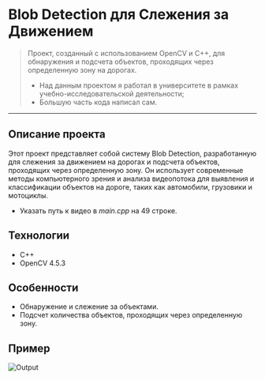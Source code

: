 # Blob Detection для Слежения за Движением 

> Проект, созданный с использованием OpenCV и C++, для обнаружения и подсчета объектов, проходящих через определенную зону на дорогах.
 >- Над данным проектом я работал в университете в рамках учебно-исследовательской деятельности;
 >- Большую часть кода написал сам.

---

## Описание проекта

Этот проект представляет собой систему Blob Detection, разработанную для слежения за движением на дорогах и подсчета объектов, проходящих через определенную зону. Он использует современные методы компьютерного зрения и анализа видеопотока для выявления и классификации объектов на дороге, таких как автомобили, грузовики и мотоциклы.

- Указать путь к видео в _main.cpp_ на 49 строке.


## Технологии

- C++ 
- OpenCV 4.5.3

## Особенности

- Обнаружение и слежение за объектами.
- Подсчет количества объектов, проходящих через определенную зону.


## Пример
![Output](\ScreenRecorderProject1.gif)


